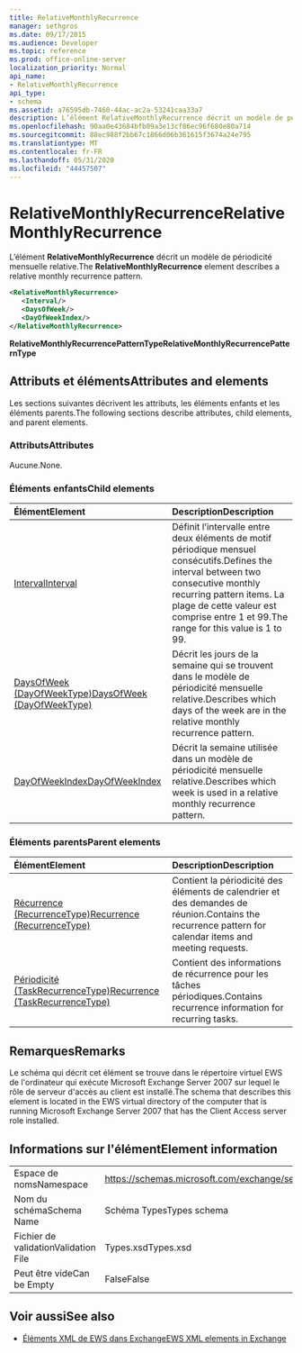 ```yaml
---
title: RelativeMonthlyRecurrence
manager: sethgros
ms.date: 09/17/2015
ms.audience: Developer
ms.topic: reference
ms.prod: office-online-server
localization_priority: Normal
api_name:
- RelativeMonthlyRecurrence
api_type:
- schema
ms.assetid: a76595db-7460-44ac-ac2a-53241caa33a7
description: L’élément RelativeMonthlyRecurrence décrit un modèle de périodicité mensuelle relative.
ms.openlocfilehash: 90aa0e43684bfb09a3e13cf86ec96f680e80a714
ms.sourcegitcommit: 88ec988f2bb67c1866d06b361615f3674a24e795
ms.translationtype: MT
ms.contentlocale: fr-FR
ms.lasthandoff: 05/31/2020
ms.locfileid: "44457507"
---
```

# <a name="relativemonthlyrecurrence"></a><span data-ttu-id="7a723-103">RelativeMonthlyRecurrence</span><span class="sxs-lookup"><span data-stu-id="7a723-103">RelativeMonthlyRecurrence</span></span>

<span data-ttu-id="7a723-104">L’élément **RelativeMonthlyRecurrence** décrit un modèle de périodicité mensuelle relative.</span><span class="sxs-lookup"><span data-stu-id="7a723-104">The **RelativeMonthlyRecurrence** element describes a relative monthly recurrence pattern.</span></span> 
  
```xml
<RelativeMonthlyRecurrence>
   <Interval/>
   <DaysOfWeek/>
   <DayOfWeekIndex/>
</RelativeMonthlyRecurrence>
```

 <span data-ttu-id="7a723-105">**RelativeMonthlyRecurrencePatternType**</span><span class="sxs-lookup"><span data-stu-id="7a723-105">**RelativeMonthlyRecurrencePatternType**</span></span>
## <a name="attributes-and-elements"></a><span data-ttu-id="7a723-106">Attributs et éléments</span><span class="sxs-lookup"><span data-stu-id="7a723-106">Attributes and elements</span></span>

<span data-ttu-id="7a723-107">Les sections suivantes décrivent les attributs, les éléments enfants et les éléments parents.</span><span class="sxs-lookup"><span data-stu-id="7a723-107">The following sections describe attributes, child elements, and parent elements.</span></span>
  
### <a name="attributes"></a><span data-ttu-id="7a723-108">Attributs</span><span class="sxs-lookup"><span data-stu-id="7a723-108">Attributes</span></span>

<span data-ttu-id="7a723-109">Aucune.</span><span class="sxs-lookup"><span data-stu-id="7a723-109">None.</span></span>
  
### <a name="child-elements"></a><span data-ttu-id="7a723-110">Éléments enfants</span><span class="sxs-lookup"><span data-stu-id="7a723-110">Child elements</span></span>

|<span data-ttu-id="7a723-111">**Élément**</span><span class="sxs-lookup"><span data-stu-id="7a723-111">**Element**</span></span>|<span data-ttu-id="7a723-112">**Description**</span><span class="sxs-lookup"><span data-stu-id="7a723-112">**Description**</span></span>|
|:-----|:-----|
|[<span data-ttu-id="7a723-113">Interval</span><span class="sxs-lookup"><span data-stu-id="7a723-113">Interval</span></span>](interval.md) <br/> |<span data-ttu-id="7a723-114">Définit l’intervalle entre deux éléments de motif périodique mensuel consécutifs.</span><span class="sxs-lookup"><span data-stu-id="7a723-114">Defines the interval between two consecutive monthly recurring pattern items.</span></span> <span data-ttu-id="7a723-115">La plage de cette valeur est comprise entre 1 et 99.</span><span class="sxs-lookup"><span data-stu-id="7a723-115">The range for this value is 1 to 99.</span></span>  <br/> |
|[<span data-ttu-id="7a723-116">DaysOfWeek (DayOfWeekType)</span><span class="sxs-lookup"><span data-stu-id="7a723-116">DaysOfWeek (DayOfWeekType)</span></span>](daysofweek-dayofweektype.md) <br/> |<span data-ttu-id="7a723-117">Décrit les jours de la semaine qui se trouvent dans le modèle de périodicité mensuelle relative.</span><span class="sxs-lookup"><span data-stu-id="7a723-117">Describes which days of the week are in the relative monthly recurrence pattern.</span></span>  <br/> |
|[<span data-ttu-id="7a723-118">DayOfWeekIndex</span><span class="sxs-lookup"><span data-stu-id="7a723-118">DayOfWeekIndex</span></span>](dayofweekindex.md) <br/> |<span data-ttu-id="7a723-119">Décrit la semaine utilisée dans un modèle de périodicité mensuelle relative.</span><span class="sxs-lookup"><span data-stu-id="7a723-119">Describes which week is used in a relative monthly recurrence pattern.</span></span>  <br/> |
   
### <a name="parent-elements"></a><span data-ttu-id="7a723-120">Éléments parents</span><span class="sxs-lookup"><span data-stu-id="7a723-120">Parent elements</span></span>

|<span data-ttu-id="7a723-121">**Élément**</span><span class="sxs-lookup"><span data-stu-id="7a723-121">**Element**</span></span>|<span data-ttu-id="7a723-122">**Description**</span><span class="sxs-lookup"><span data-stu-id="7a723-122">**Description**</span></span>|
|:-----|:-----|
|[<span data-ttu-id="7a723-123">Récurrence (RecurrenceType)</span><span class="sxs-lookup"><span data-stu-id="7a723-123">Recurrence (RecurrenceType)</span></span>](recurrence-recurrencetype.md) <br/> |<span data-ttu-id="7a723-124">Contient la périodicité des éléments de calendrier et des demandes de réunion.</span><span class="sxs-lookup"><span data-stu-id="7a723-124">Contains the recurrence pattern for calendar items and meeting requests.</span></span>  <br/> |
|[<span data-ttu-id="7a723-125">Périodicité (TaskRecurrenceType)</span><span class="sxs-lookup"><span data-stu-id="7a723-125">Recurrence (TaskRecurrenceType)</span></span>](recurrence-taskrecurrencetype.md) <br/> |<span data-ttu-id="7a723-126">Contient des informations de récurrence pour les tâches périodiques.</span><span class="sxs-lookup"><span data-stu-id="7a723-126">Contains recurrence information for recurring tasks.</span></span>  <br/> |
   
## <a name="remarks"></a><span data-ttu-id="7a723-127">Remarques</span><span class="sxs-lookup"><span data-stu-id="7a723-127">Remarks</span></span>

<span data-ttu-id="7a723-128">Le schéma qui décrit cet élément se trouve dans le répertoire virtuel EWS de l'ordinateur qui exécute Microsoft Exchange Server 2007 sur lequel le rôle de serveur d'accès au client est installé.</span><span class="sxs-lookup"><span data-stu-id="7a723-128">The schema that describes this element is located in the EWS virtual directory of the computer that is running Microsoft Exchange Server 2007 that has the Client Access server role installed.</span></span>
  
## <a name="element-information"></a><span data-ttu-id="7a723-129">Informations sur l'élément</span><span class="sxs-lookup"><span data-stu-id="7a723-129">Element information</span></span>

|||
|:-----|:-----|
|<span data-ttu-id="7a723-130">Espace de noms</span><span class="sxs-lookup"><span data-stu-id="7a723-130">Namespace</span></span>  <br/> |https://schemas.microsoft.com/exchange/services/2006/types  <br/> |
|<span data-ttu-id="7a723-131">Nom du schéma</span><span class="sxs-lookup"><span data-stu-id="7a723-131">Schema Name</span></span>  <br/> |<span data-ttu-id="7a723-132">Schéma Types</span><span class="sxs-lookup"><span data-stu-id="7a723-132">Types schema</span></span>  <br/> |
|<span data-ttu-id="7a723-133">Fichier de validation</span><span class="sxs-lookup"><span data-stu-id="7a723-133">Validation File</span></span>  <br/> |<span data-ttu-id="7a723-134">Types.xsd</span><span class="sxs-lookup"><span data-stu-id="7a723-134">Types.xsd</span></span>  <br/> |
|<span data-ttu-id="7a723-135">Peut être vide</span><span class="sxs-lookup"><span data-stu-id="7a723-135">Can be Empty</span></span>  <br/> |<span data-ttu-id="7a723-136">False</span><span class="sxs-lookup"><span data-stu-id="7a723-136">False</span></span>  <br/> |
   
## <a name="see-also"></a><span data-ttu-id="7a723-137">Voir aussi</span><span class="sxs-lookup"><span data-stu-id="7a723-137">See also</span></span>



- [<span data-ttu-id="7a723-138">Éléments XML de EWS dans Exchange</span><span class="sxs-lookup"><span data-stu-id="7a723-138">EWS XML elements in Exchange</span></span>](ews-xml-elements-in-exchange.md)

